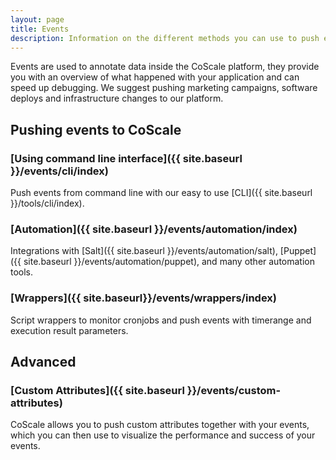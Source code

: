 ```yaml
---
layout: page
title: Events
description: Information on the different methods you can use to push events to the CoScale platform.
---
```


Events are used to annotate data inside the CoScale platform, they provide you with an overview of what happened with your application and can speed up debugging. We suggest pushing marketing campaigns, software deploys and infrastructure changes to our platform.

## Pushing events to CoScale

### [Using command line interface]({{ site.baseurl }}/events/cli/index)
Push events from command line with our easy to use [CLI]({{ site.baseurl }}/tools/cli/index).

### [Automation]({{ site.baseurl }}/events/automation/index)

Integrations with [Salt]({{ site.baseurl }}/events/automation/salt), [Puppet]({{ site.baseurl }}/events/automation/puppet), and many other automation tools.

### [Wrappers]({{ site.baseurl}}/events/wrappers/index)

Script wrappers to monitor cronjobs and push events with timerange and execution result parameters.

## Advanced

### [Custom Attributes]({{ site.baseurl }}/events/custom-attributes)
CoScale allows you to push custom attributes together with your events, which you can then use to visualize the performance and success of your events.
